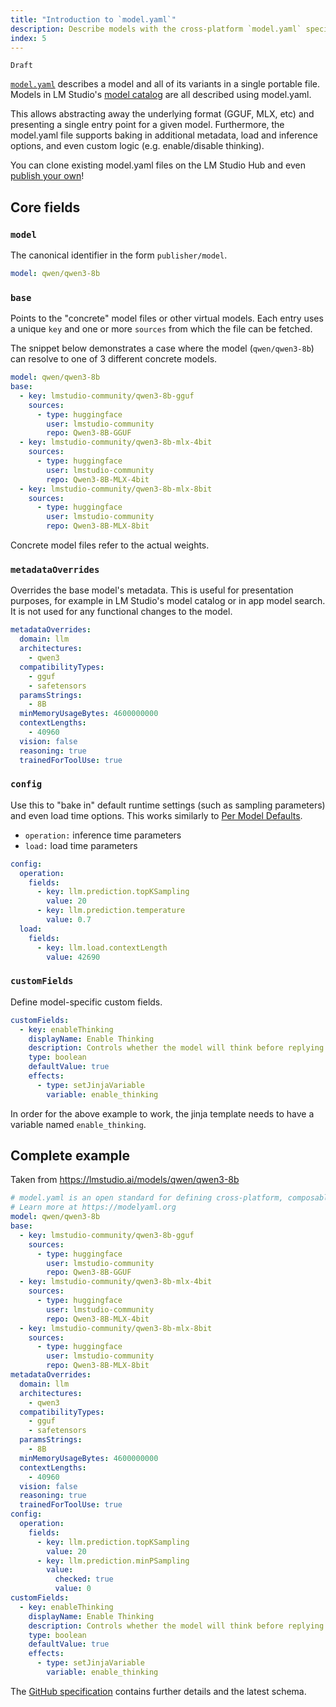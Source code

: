 ```yaml
---
title: "Introduction to `model.yaml`"
description: Describe models with the cross-platform `model.yaml` specification.
index: 5
---
```


`Draft`

[`model.yaml`](https://modelyaml.org) describes a model and all of its variants in a single portable file. Models in LM Studio's [model catalog](https://lmstudio.ai/models) are all described using model.yaml.

This allows abstracting away the underlying format (GGUF, MLX, etc) and presenting a single entry point for a given model. Furthermore, the model.yaml file supports baking in additional metadata, load and inference options, and even custom logic (e.g. enable/disable thinking).

You can clone existing model.yaml files on the LM Studio Hub and even [publish your own](./publish-model-yaml)!

## Core fields

### `model`

The canonical identifier in the form `publisher/model`.

```yaml
model: qwen/qwen3-8b
```

### `base`

Points to the "concrete" model files or other virtual models. Each entry uses a unique `key` and one or more `sources` from which the file can be fetched.

The snippet below demonstrates a case where the model (`qwen/qwen3-8b`) can resolve to one of 3 different concrete models.

```yaml
model: qwen/qwen3-8b
base:
  - key: lmstudio-community/qwen3-8b-gguf
    sources:
      - type: huggingface
        user: lmstudio-community
        repo: Qwen3-8B-GGUF
  - key: lmstudio-community/qwen3-8b-mlx-4bit
    sources:
      - type: huggingface
        user: lmstudio-community
        repo: Qwen3-8B-MLX-4bit
  - key: lmstudio-community/qwen3-8b-mlx-8bit
    sources:
      - type: huggingface
        user: lmstudio-community
        repo: Qwen3-8B-MLX-8bit
```

Concrete model files refer to the actual weights.

### `metadataOverrides`

Overrides the base model's metadata. This is useful for presentation purposes, for example in LM Studio's model catalog or in app model search. It is not used for any functional changes to the model.

```yaml
metadataOverrides:
  domain: llm
  architectures:
    - qwen3
  compatibilityTypes:
    - gguf
    - safetensors
  paramsStrings:
    - 8B
  minMemoryUsageBytes: 4600000000
  contextLengths:
    - 40960
  vision: false
  reasoning: true
  trainedForToolUse: true
```

### `config`

Use this to "bake in" default runtime settings (such as sampling parameters) and even load time options.
This works similarly to [Per Model Defaults](/docs/app/advanced/per-model).

- `operation:` inference time parameters
- `load:` load time parameters

```yaml
config:
  operation:
    fields:
      - key: llm.prediction.topKSampling
        value: 20
      - key: llm.prediction.temperature
        value: 0.7
  load:
    fields:
      - key: llm.load.contextLength
        value: 42690
```

### `customFields`

Define model-specific custom fields.

```yaml
customFields:
  - key: enableThinking
    displayName: Enable Thinking
    description: Controls whether the model will think before replying
    type: boolean
    defaultValue: true
    effects:
      - type: setJinjaVariable
        variable: enable_thinking
```

In order for the above example to work, the jinja template needs to have a variable named `enable_thinking`.

## Complete example

Taken from https://lmstudio.ai/models/qwen/qwen3-8b

```yaml
# model.yaml is an open standard for defining cross-platform, composable AI models
# Learn more at https://modelyaml.org
model: qwen/qwen3-8b
base:
  - key: lmstudio-community/qwen3-8b-gguf
    sources:
      - type: huggingface
        user: lmstudio-community
        repo: Qwen3-8B-GGUF
  - key: lmstudio-community/qwen3-8b-mlx-4bit
    sources:
      - type: huggingface
        user: lmstudio-community
        repo: Qwen3-8B-MLX-4bit
  - key: lmstudio-community/qwen3-8b-mlx-8bit
    sources:
      - type: huggingface
        user: lmstudio-community
        repo: Qwen3-8B-MLX-8bit
metadataOverrides:
  domain: llm
  architectures:
    - qwen3
  compatibilityTypes:
    - gguf
    - safetensors
  paramsStrings:
    - 8B
  minMemoryUsageBytes: 4600000000
  contextLengths:
    - 40960
  vision: false
  reasoning: true
  trainedForToolUse: true
config:
  operation:
    fields:
      - key: llm.prediction.topKSampling
        value: 20
      - key: llm.prediction.minPSampling
        value:
          checked: true
          value: 0
customFields:
  - key: enableThinking
    displayName: Enable Thinking
    description: Controls whether the model will think before replying
    type: boolean
    defaultValue: true
    effects:
      - type: setJinjaVariable
        variable: enable_thinking
```

The [GitHub specification](https://github.com/modelyaml/modelyaml) contains further details and the latest schema.

